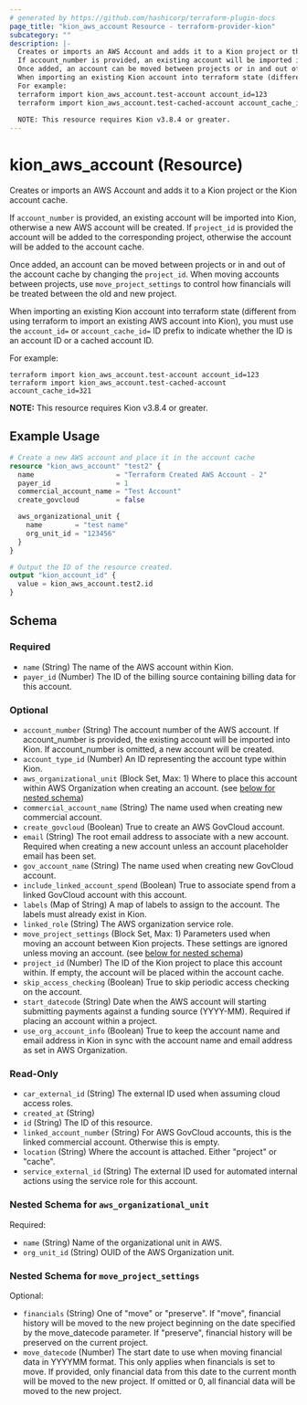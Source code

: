```yaml
---
# generated by https://github.com/hashicorp/terraform-plugin-docs
page_title: "kion_aws_account Resource - terraform-provider-kion"
subcategory: ""
description: |-
  Creates or imports an AWS Account and adds it to a Kion project or the Kion account cache.
  If account_number is provided, an existing account will be imported into Kion, otherwise a new AWS account will be created.  If project_id is provided the account will be added to the corresponding project, otherwise the account will be added to the account cache.
  Once added, an account can be moved between projects or in and out of the account cache by changing the project_id.  When moving accounts between projects, use move_project_settings to control how financials will be treated between the old and new project.
  When importing an existing Kion account into terraform state (different from using terraform to import an existing AWS account into Kion), you must use the account_id= or account_cache_id= ID prefix to indicate whether the ID is an account ID or a cached account ID.
  For example:
  terraform import kion_aws_account.test-account account_id=123
  terraform import kion_aws_account.test-cached-account account_cache_id=321
  
  NOTE: This resource requires Kion v3.8.4 or greater.
---
```


# kion_aws_account (Resource)

Creates or imports an AWS Account and adds it to a Kion project or the Kion account cache.

If `account_number` is provided, an existing account will be imported into Kion, otherwise a new AWS account will be created.  If `project_id` is provided the account will be added to the corresponding project, otherwise the account will be added to the account cache.

Once added, an account can be moved between projects or in and out of the account cache by changing the `project_id`.  When moving accounts between projects, use `move_project_settings` to control how financials will be treated between the old and new project.

When importing an existing Kion account into terraform state (different from using terraform to import an existing AWS account into Kion), you must use the `account_id=` or `account_cache_id=` ID prefix to indicate whether the ID is an account ID or a cached account ID.

For example:

    terraform import kion_aws_account.test-account account_id=123
    terraform import kion_aws_account.test-cached-account account_cache_id=321

**NOTE:** This resource requires Kion v3.8.4 or greater.

## Example Usage

```terraform
# Create a new AWS account and place it in the account cache
resource "kion_aws_account" "test2" {
  name                    = "Terraform Created AWS Account - 2"
  payer_id                = 1
  commercial_account_name = "Test Account"
  create_govcloud         = false

  aws_organizational_unit {
    name        = "test name"
    org_unit_id = "123456"
  }
}

# Output the ID of the resource created.
output "kion_account_id" {
  value = kion_aws_account.test2.id
}
```

<!-- schema generated by tfplugindocs -->
## Schema

### Required

- `name` (String) The name of the AWS account within Kion.
- `payer_id` (Number) The ID of the billing source containing billing data for this account.

### Optional

- `account_number` (String) The account number of the AWS account.  If account_number is provided, the existing account will be imported into Kion.  If account_number is omitted, a new account will be created.
- `account_type_id` (Number) An ID representing the account type within Kion.
- `aws_organizational_unit` (Block Set, Max: 1) Where to place this account within AWS Organization when creating an account. (see [below for nested schema](#nestedblock--aws_organizational_unit))
- `commercial_account_name` (String) The name used when creating new commercial account.
- `create_govcloud` (Boolean) True to create an AWS GovCloud account.
- `email` (String) The root email address to associate with a new account.  Required when creating a new account unless an account placeholder email has been set.
- `gov_account_name` (String) The name used when creating new GovCloud account.
- `include_linked_account_spend` (Boolean) True to associate spend from a linked GovCloud account with this account.
- `labels` (Map of String) A map of labels to assign to the account. The labels must already exist in Kion.
- `linked_role` (String) The AWS organization service role.
- `move_project_settings` (Block Set, Max: 1) Parameters used when moving an account between Kion projects.  These settings are ignored unless moving an account. (see [below for nested schema](#nestedblock--move_project_settings))
- `project_id` (Number) The ID of the Kion project to place this account within.  If empty, the account will be placed within the account cache.
- `skip_access_checking` (Boolean) True to skip periodic access checking on the account.
- `start_datecode` (String) Date when the AWS account will starting submitting payments against a funding source (YYYY-MM).  Required if placing an account within a project.
- `use_org_account_info` (Boolean) True to keep the account name and email address in Kion in sync with the account name and email address as set in AWS Organization.

### Read-Only

- `car_external_id` (String) The external ID used when assuming cloud access roles.
- `created_at` (String)
- `id` (String) The ID of this resource.
- `linked_account_number` (String) For AWS GovCloud accounts, this is the linked commercial account.  Otherwise this is empty.
- `location` (String) Where the account is attached.  Either "project" or "cache".
- `service_external_id` (String) The external ID used for automated internal actions using the service role for this account.

<a id="nestedblock--aws_organizational_unit"></a>
### Nested Schema for `aws_organizational_unit`

Required:

- `name` (String) Name of the organizational unit in AWS.
- `org_unit_id` (String) OUID of the AWS Organization unit.


<a id="nestedblock--move_project_settings"></a>
### Nested Schema for `move_project_settings`

Optional:

- `financials` (String) One of "move" or "preserve".  If "move", financial history will be moved to the new project beginning on the date specified by the move_datecode parameter.  If "preserve", financial history will be preserved on the current project.
- `move_datecode` (Number) The start date to use when moving financial data in YYYYMM format.  This only applies when financials is set to move.  If provided, only financial data from this date to the current month will be moved to the new project.  If omitted or 0, all financial data will be moved to the new project.
